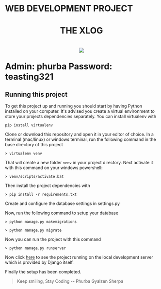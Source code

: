 # WEB DEVELOPMENT PROJECT
<h1 style="text-align: center">THE XLOG<h1>

<div style="text-align: center">
    <img src="https://i.ibb.co/mccTRX7/favicon.png" >
</div>

Admin: phurba
Password: teasting321

## Running this project

To get this project up and running you should start by having Python installed on your computer. It's advised you create a virtual environment to store your projects dependencies separately. You can install virtualenv with

```
pip install virtualenv
```

Clone or download this repository and open it in your editor of choice. In a terminal (mac/linux) or windows terminal, run the following command in the base directory of this project

```
> virtualenv venv
```

That will create a new folder `venv` in your project directory. Next activate it with this command on your windows powershell:

```
> venv/scripts/activate.bat
```

Then install the project dependencies with

```
> pip install -r requirements.txt
```


Create and configure the database settings in settings.py

Now, run the following command to setup your database

```
> python manage.py makemigrations

> python manage.py migrate
```



Now you can run the project with this command

```
> python manage.py runserver
```

Now click [here](http://127.0.0.1:8000/ "http://localhost:8000/") to see the project running on the local development server which is provided by Django itself.

Finally the setup has been completed.

> Keep smiling, Stay Coding -- Phurba Gyalzen Sherpa